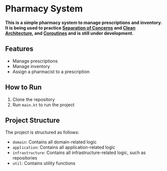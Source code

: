 # Pharmacy System

**This is a simple pharmacy system to manage prescriptions and inventory. It is being used to practice [Separation of Concerns](https://en.wikipedia.org/wiki/Separation_of_concerns) and [Clean Architecture](https://blog.8thlight.com/uncle-bob/2012/08/13/The-Clean-Architecture.html), and [Coroutines](https://kotlinlang.org/docs/reference/coroutines.html) and is still under development.**
## Features

*   Manage prescriptions
*   Manage inventory
*   Assign a pharmacist to a prescription

## How to Run

1.  Clone the repository
2. Run `main.kt` to run the project

## Project Structure

The project is structured as follows:

*   `domain`: Contains all domain-related logic
*   `application`: Contains all application-related logic
*   `infrastructure`: Contains all infrastructure-related logic, such as repositories
*   `util`: Contains utility functions